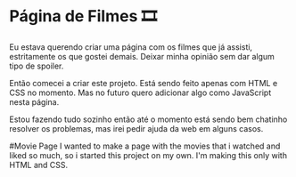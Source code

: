 
# Página de Filmes 🎞

Eu estava querendo criar uma página com os filmes que já assisti, estritamente os que gostei demais. Deixar minha opinião sem dar algum tipo de spoiler.

Então comecei a criar este projeto. Está sendo feito apenas com HTML e CSS no momento. Mas no futuro quero adicionar algo como JavaScript nesta página.

Estou fazendo tudo sozinho então até o momento está sendo bem chatinho resolver os problemas, mas irei pedir ajuda da web em alguns casos.

#Movie Page
I wanted to make a page with the movies that i watched and liked so much, so i started this project on my own. I'm making this only with HTML and CSS.
